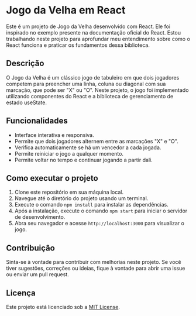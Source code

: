 # Jogo da Velha em React

Este é um projeto de Jogo da Velha desenvolvido com React. Ele foi inspirado no exemplo presente na documentação oficial do React. Estou trabalhando neste projeto para aprofundar meu entendimento sobre como o React funciona e praticar os fundamentos dessa biblioteca.

## Descrição

O Jogo da Velha é um clássico jogo de tabuleiro em que dois jogadores competem para preencher uma linha, coluna ou diagonal com sua marcação, que pode ser "X" ou "O". Neste projeto, o jogo foi implementado utilizando componentes do React e a biblioteca de gerenciamento de estado useState.

## Funcionalidades

- Interface interativa e responsiva.
- Permite que dois jogadores alternem entre as marcações "X" e "O".
- Verifica automaticamente se há um vencedor a cada jogada.
- Permite reiniciar o jogo a qualquer momento.
- Permite voltar no tempo e continuar jogando a partir dali. 

## Como executar o projeto

1. Clone este repositório em sua máquina local.
2. Navegue até o diretório do projeto usando um terminal.
3. Execute o comando `npm install` para instalar as dependências.
4. Após a instalação, execute o comando `npm start` para iniciar o servidor de desenvolvimento.
5. Abra seu navegador e acesse `http://localhost:3000` para visualizar o jogo.

## Contribuição

Sinta-se à vontade para contribuir com melhorias neste projeto. Se você tiver sugestões, correções ou ideias, fique à vontade para abrir uma issue ou enviar um pull request.

## Licença

Este projeto está licenciado sob a [MIT License](LICENSE).

